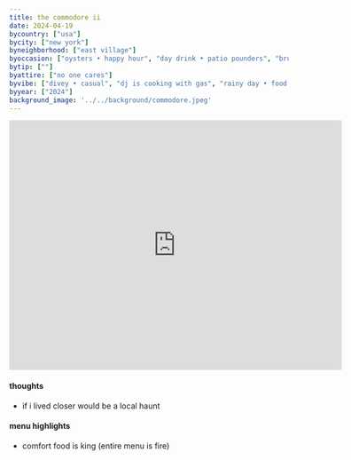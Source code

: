 ```yaml
---
title: the commodore ii
date: 2024-04-19
bycountry: ["usa"]
bycity: ["new york"]
byneighborhood: ["east village"]
byoccasion: ["oysters • happy hour", "day drink • patio pounders", "brunch"]
bytip: [""]
byattire: ["no one cares"]
byvibe: ["divey • casual", "dj is cooking with gas", "rainy day • food for the soul"]
byyear: ["2024"]
background_image: '../../background/commodore.jpeg'
---
```


<iframe src="https://www.google.com/maps/embed?pb=!1m18!1m12!1m3!1d3023.8609894603883!2d-73.98344612403892!3d40.72107657139227!2m3!1f0!2f0!3f0!3m2!1i1024!2i768!4f13.1!3m3!1m2!1s0x89c259f68851997d%3A0x9cfe8fb01eb4d836!2sCommodore%20II!5e0!3m2!1sen!2sus!4v1713744999339!5m2!1sen!2sus" width="600" height="450" style="border:0;" allowfullscreen="" loading="lazy" referrerpolicy="no-referrer-when-downgrade"></iframe>

#### thoughts
*  if i lived closer would be a local haunt

#### menu highlights
* comfort food is king (entire menu is fire)